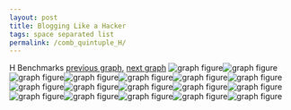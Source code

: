 ```yaml
---
layout: post
title: Blogging Like a Hacker
tags: space separated list
permalink: /comb_quintuple_H/
---
```


H Benchmarks
[previous graph](../comb_quintuple_FLOYD/), [next graph](../comb_quintuple_JSOND/)
<img src="./images/quintuple/H/H-AVL_box.png" alt="graph figure"><img src="./images/quintuple/H/H-A_box.png" alt="graph figure"><img src="./images/quintuple/H/H-CYPHERD_box.png" alt="graph figure"><img src="./images/quintuple/H/H-EGG_box.png" alt="graph figure"><img src="./images/quintuple/H/H-FACE_box.png" alt="graph figure"><img src="./images/quintuple/H/H-FLOYD_box.png" alt="graph figure"><img src="./images/quintuple/H/H-F_box.png" alt="graph figure"><img src="./images/quintuple/H/H-H_box.png" alt="graph figure"><img src="./images/quintuple/H/H-JSOND_box.png" alt="graph figure"><img src="./images/quintuple/H/H-K_box.png" alt="graph figure"><img src="./images/quintuple/H/H-O_box.png" alt="graph figure"><img src="./images/quintuple/H/H-PDFD_box.png" alt="graph figure"><img src="./images/quintuple/H/H-RB_box.png" alt="graph figure"><img src="./images/quintuple/H/H-ROD_box.png" alt="graph figure"><img src="./images/quintuple/H/H-SMATRIX_box.png" alt="graph figure"><img src="./images/quintuple/H/H-SORTD_box.png" alt="graph figure"><img src="./images/quintuple/H/H-ZB_box.png" alt="graph figure">